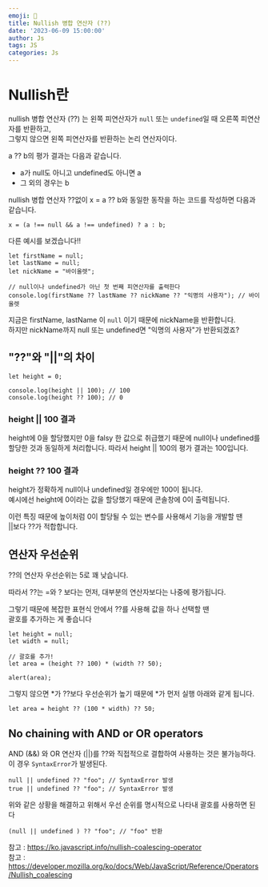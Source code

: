 ```yaml
---
emoji: 📝
title: Nullish 병합 연산자 (??) 
date: '2023-06-09 15:00:00'
author: Js 
tags: JS 
categories: Js  
---
```


# Nullish란
nullish 병합 연산자 (??) 는 왼쪽 피연산자가 `null` 또는 `undefined`일 때 오른쪽 피연산자를 반환하고,    
그렇지 않으면 왼쪽 피연산자를 반환하는 논리 연산자이다.

a ?? b의 평가 결과는 다음과 같습니다.

+ a가 null도 아니고 undefined도 아니면 a
+ 그 외의 경우는 b

nullish 병합 연산자 ??없이 x = a ?? b와 동일한 동작을 하는 코드를 작성하면 다음과 같습니다.

```
x = (a !== null && a !== undefined) ? a : b;
```

다른 예시를 보겠습니다!! 
```
let firstName = null;
let lastName = null;
let nickName = "바이올렛";

// null이나 undefined가 아닌 첫 번째 피연산자를 출력한다
console.log(firstName ?? lastName ?? nickName ?? "익명의 사용자"); // 바이올렛
``` 

지금은 firstName, lastName 이 `null` 이기 때문에 nickName을 반환합니다.    
하지만 nickName까지 null 또는 undefined면 "익명의 사용자"가 반환되겠죠? 

## "??"와 "||"의 차이 

```
let height = 0;

console.log(height || 100); // 100
console.log(height ?? 100); // 0 
```

### height || 100 결과
height에 0을 할당했지만 0을 falsy 한 값으로 취급했기 때문에 null이나 undefined를    
할당한 것과 동일하게 처리합니다. 따라서 height || 100의 평가 결과는 100입니다.

### height ?? 100 결과
height가 정확하게 null이나 undefined일 경우에만 100이 됩니다.    
예시에선 height에 0이라는 값을 할당했기 때문에 콘솔창에 0이 출력됩니다.

이런 특징 때문에 높이처럼 0이 할당될 수 있는 변수를 사용해서 기능을 개발할 땐    
||보다 ??가 적합합니다.

## 연산자 우선순위

??의 연산자 우선순위는 5로 꽤 낮습니다.

따라서 ??는 =와 ? 보다는 먼저, 대부분의 연산자보다는 나중에 평가됩니다.

그렇기 때문에 복잡한 표현식 안에서 ??를 사용해 값을 하나 선택할 땐    
괄호를 추가하는 게 좋습니다

```
let height = null;
let width = null;

// 괄호를 추가!
let area = (height ?? 100) * (width ?? 50);

alert(area); 
```

그렇지 않으면 *가 ??보다 우선순위가 높기 때문에 *가 먼저 실행 아래와 같게 됩니다.
```
let area = height ?? (100 * width) ?? 50;
``` 

## No chaining with AND or OR operators

AND (&&) 와 OR 연산자 (||)를 ??와 직접적으로 결합하여 사용하는 것은 불가능하다.    
이 경우 `SyntaxError`가 발생된다.

```
null || undefined ?? "foo"; // SyntaxError 발생
true || undefined ?? "foo"; // SyntaxError 발생
``` 

위와 같은 상황을 해결하고 위해서 우선 순위를 명시적으로 나타내 괄호를 사용하면 된다
```
(null || undefined ) ?? "foo"; // "foo" 반환 
```

참고 : <https://ko.javascript.info/nullish-coalescing-operator>   
참고 : <https://developer.mozilla.org/ko/docs/Web/JavaScript/Reference/Operators/Nullish_coalescing>